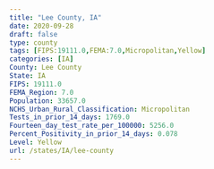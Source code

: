```yaml
---
title: "Lee County, IA"
date: 2020-09-28
draft: false
type: county
tags: [FIPS:19111.0,FEMA:7.0,Micropolitan,Yellow]
categories: [IA]
County: Lee County
State: IA
FIPS: 19111.0
FEMA_Region: 7.0
Population: 33657.0
NCHS_Urban_Rural_Classification: Micropolitan
Tests_in_prior_14_days: 1769.0
Fourteen_day_test_rate_per_100000: 5256.0
Percent_Positivity_in_prior_14_days: 0.078
Level: Yellow
url: /states/IA/lee-county
---
```



